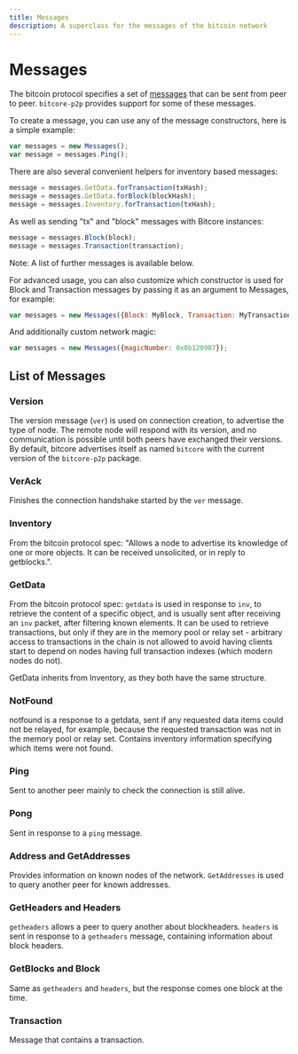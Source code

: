 ```yaml
---
title: Messages
description: A superclass for the messages of the bitcoin network
---
```

# Messages

The bitcoin protocol specifies a set of [messages](https://en.bitcoin.it/wiki/Protocol_specification) that can be sent from peer to peer. `bitcore-p2p` provides support for some of these messages.

To create a message, you can use any of the message constructors, here is a simple example:

```javascript
var messages = new Messages();
var message = messages.Ping();
```

There are also several convenient helpers for inventory based messages:

```javascript
message = messages.GetData.forTransaction(txHash);
message = messages.GetData.forBlock(blockHash);
message = messages.Inventory.forTransaction(txHash);
```

As well as sending "tx" and "block" messages with Bitcore instances:

```javascript
message = messages.Block(block);
message = messages.Transaction(transaction);
```

Note: A list of further messages is available below.

For advanced usage, you can also customize which constructor is used for Block and Transaction messages by passing it as an argument to Messages, for example:

```javascript
var messages = new Messages({Block: MyBlock, Transaction: MyTransaction});
```

And additionally custom network magic:

```javascript
var messages = new Messages({magicNumber: 0x0b120907});
```

## List of Messages

### Version

The version message (`ver`) is used on connection creation, to advertise the type of node. The remote node will respond with its version, and no communication is possible until both peers have exchanged their versions. By default, bitcore advertises itself as named `bitcore` with the current version of the `bitcore-p2p` package.

### VerAck

Finishes the connection handshake started by the `ver` message.

### Inventory

From the bitcoin protocol spec: "Allows a node to advertise its knowledge of one or more objects. It can be received unsolicited, or in reply to getblocks.".

### GetData

From the bitcoin protocol spec: `getdata` is used in response to `inv`, to retrieve the content of a specific object, and is usually sent after receiving an `inv` packet, after filtering known elements. It can be used to retrieve transactions, but only if they are in the memory pool or relay set - arbitrary access to transactions in the chain is not allowed to avoid having clients start to depend on nodes having full transaction indexes (which modern nodes do not).

GetData inherits from Inventory, as they both have the same structure.

### NotFound
notfound is a response to a getdata, sent if any requested data items could not be relayed, for example, because the requested transaction was not in the memory pool or relay set. Contains inventory information specifying which items were not found.

### Ping

Sent to another peer mainly to check the connection is still alive.

### Pong

Sent in response to a `ping` message.

### Address and GetAddresses

Provides information on known nodes of the network. `GetAddresses` is used to query another peer for known addresses.

### GetHeaders and Headers

`getheaders` allows a peer to query another about blockheaders. `headers` is sent in response to a `getheaders` message, containing information about block headers.

### GetBlocks and Block

Same as `getheaders` and `headers`, but the response comes one block at the time.

### Transaction

Message that contains a transaction.
